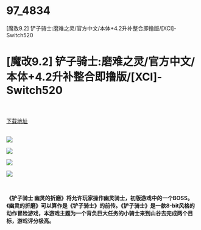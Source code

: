 # 97_4834
[魔改9.2] 铲子骑士:磨难之灵/官方中文/本体+4.2升补整合即撸版/[XCI]-Switch520
# [魔改9.2] 铲子骑士:磨难之灵/官方中文/本体+4.2升补整合即撸版/[XCI]-Switch520
 <br/></br>
[下载地址](https://www.switch520.cc/article/4834 "下载地址")
<br/></br>

<p><img src="https://www.switch520.cc/muke_img/upload_art_editor_20210302-1_17ef742c070f7ca1266c8bed001e4896.jpg"></p>
<p><img src="https://www.switch520.cc/muke_img/upload_art_editor_20210302-1_e03789f32cd292d791a913dbe7c8c6ad.jpg"></p>
<p><img src="https://www.switch520.cc/muke_img/upload_art_editor_20210302-1_f70aa4cb7883a5e1d492127322fb1d5b.jpg"></p>
<p><img src="https://www.switch520.cc/muke_img/upload_art_editor_20210302-1_dcbe649cf1cfd1926c5d378928aaa979.jpg"></p>
<p>&nbsp;</p>
<p><strong> 《铲子骑士 幽灵的折磨》将允许玩家操作幽灵骑士，初版游戏中的一个BOSS。《幽灵的折磨》可以算作是《铲子骑士》的前传。《铲子骑士》是一款8-bit风格的动作冒险游戏，本游戏主题为一个背负巨大任务的小骑士来到山谷去完成两个目标，游戏评分极高。</strong></p>
<p><strong>&nbsp;</strong></p>
